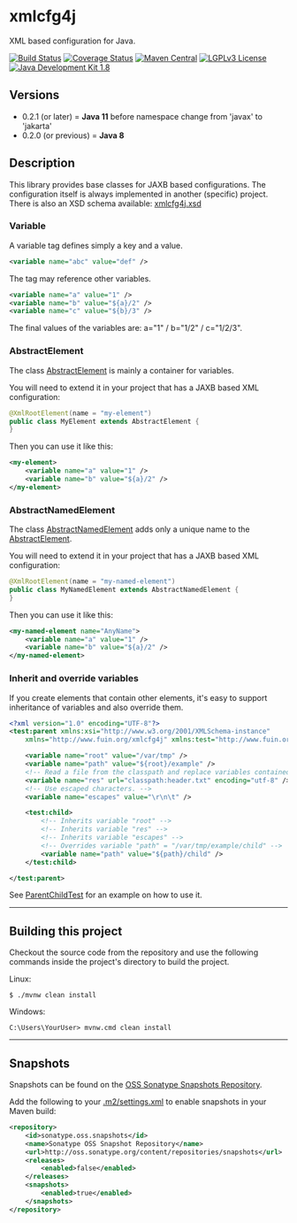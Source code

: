 # xmlcfg4j
XML based configuration for Java.

[![Build Status](https://jenkins.fuin.org/job/xmlcfg4j/badge/icon)](https://jenkins.fuin.org/job/xmlcfg4j/)
[![Coverage Status](https://sonarcloud.io/api/project_badges/measure?project=org.fuin%3Axmlcfg4j&metric=coverage)](https://sonarcloud.io/dashboard?id=org.fuin%3Axmlcfg4j)
[![Maven Central](https://maven-badges.herokuapp.com/maven-central/org.fuin/xmlcfg4j/badge.svg)](https://maven-badges.herokuapp.com/maven-central/org.fuin/xmlcfg4j/)
[![LGPLv3 License](http://img.shields.io/badge/license-LGPLv3-blue.svg)](https://www.gnu.org/licenses/lgpl.html)
[![Java Development Kit 1.8](https://img.shields.io/badge/JDK-1.8-green.svg)](http://www.oracle.com/technetwork/java/javase/downloads/jdk8-downloads-2133151.html)

## Versions
- 0.2.1 (or later) = **Java 11** before namespace change from 'javax' to 'jakarta'
- 0.2.0 (or previous) = **Java 8**

## Description
This library provides base classes for JAXB based configurations. The configuration itself is always implemented in another (specific) project.
There is also an XSD schema available: [xmlcfg4j.xsd](http://www.fuin.org/xsd/xmlcfg4j.xsd)

### Variable
A variable tag defines simply a key and a value. 
```XML
<variable name="abc" value="def" />
```
The tag may reference other variables. 
```XML
<variable name="a" value="1" />
<variable name="b" value="${a}/2" />
<variable name="c" value="${b}/3" />
```
The final values of the variables are: a="1" / b="1/2" / c="1/2/3".

### AbstractElement
The class [AbstractElement](https://raw.github.com/fuinorg/xmlcfg4j/master/src/main/java/org/fuin/xmlcfg4j/AbstractElement.java) is mainly a container for variables.

You will need to extend it in your project that has a JAXB based XML configuration: 
```Java
@XmlRootElement(name = "my-element")
public class MyElement extends AbstractElement {
}
```
Then you can use it like this:
```XML
<my-element>
    <variable name="a" value="1" />
    <variable name="b" value="${a}/2" />
</my-element>
```

### AbstractNamedElement
The class [AbstractNamedElement](https://raw.github.com/fuinorg/xmlcfg4j/master/src/main/java/org/fuin/xmlcfg4j/AbstractNamedElement.java) adds only a unique name to the [AbstractElement](https://raw.github.com/fuinorg/xmlcfg4j/master/src/main/java/org/fuin/xmlcfg4j/AbstractElement.java).

You will need to extend it in your project that has a JAXB based XML configuration: 
```Java
@XmlRootElement(name = "my-named-element")
public class MyNamedElement extends AbstractNamedElement {
}
```
Then you can use it like this:
```XML
<my-named-element name="AnyName">
    <variable name="a" value="1" />
    <variable name="b" value="${a}/2" />
</my-named-element>
```

### Inherit and override variables
If you create elements that contain other elements, it's easy to support inheritance of variables and also override them.

```XML
<?xml version="1.0" encoding="UTF-8"?>
<test:parent xmlns:xsi="http://www.w3.org/2001/XMLSchema-instance"
	xmlns="http://www.fuin.org/xmlcfg4j" xmlns:test="http://www.fuin.org/xmlcfg4j/test">

	<variable name="root" value="/var/tmp" />
	<variable name="path" value="${root}/example" />
	<!-- Read a file from the classpath and replace variables contained in it. -->
	<variable name="res" url="classpath:header.txt" encoding="utf-8" />
	<!-- Use escaped characters. -->
	<variable name="escapes" value="\r\n\t" />

	<test:child>
		<!-- Inherits variable "root" -->
		<!-- Inherits variable "res" -->
		<!-- Inherits variable "escapes" -->
		<!-- Overrides variable "path" = "/var/tmp/example/child" -->
		<variable name="path" value="${path}/child" />
	</test:child>

</test:parent>
```
See [ParentChildTest](https://raw.github.com/fuinorg/xmlcfg4j/master/src/test/java/org/fuin/xmlcfg4j/ParentChildTest.java) for an example on how to use it.

-----------------------------------------------------
## Building this project
Checkout the source code from the repository and use the following commands inside the project's directory to build the project.

Linux:
```
$ ./mvnw clean install
```

Windows:
```
C:\Users\YourUser> mvnw.cmd clean install
```

-----------------------------------------------------

## Snapshots
Snapshots can be found on the [OSS Sonatype Snapshots Repository](http://oss.sonatype.org/content/repositories/snapshots/org/fuin "Snapshot Repository"). 

Add the following to your [.m2/settings.xml](http://maven.apache.org/ref/3.2.1/maven-settings/settings.html "Reference configuration") to enable snapshots in your Maven build:

```xml
<repository>
    <id>sonatype.oss.snapshots</id>
    <name>Sonatype OSS Snapshot Repository</name>
    <url>http://oss.sonatype.org/content/repositories/snapshots</url>
    <releases>
        <enabled>false</enabled>
    </releases>
    <snapshots>
        <enabled>true</enabled>
    </snapshots>
</repository>
```
